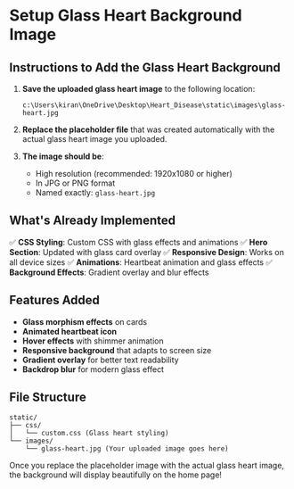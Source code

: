 # Setup Glass Heart Background Image

## Instructions to Add the Glass Heart Background

1. **Save the uploaded glass heart image** to the following location:
   ```
   c:\Users\kiran\OneDrive\Desktop\Heart_Disease\static\images\glass-heart.jpg
   ```

2. **Replace the placeholder file** that was created automatically with the actual glass heart image you uploaded.

3. **The image should be**:
   - High resolution (recommended: 1920x1080 or higher)
   - In JPG or PNG format
   - Named exactly: `glass-heart.jpg`

## What's Already Implemented

✅ **CSS Styling**: Custom CSS with glass effects and animations
✅ **Hero Section**: Updated with glass card overlay
✅ **Responsive Design**: Works on all device sizes
✅ **Animations**: Heartbeat animation and glass effects
✅ **Background Effects**: Gradient overlay and blur effects

## Features Added

- **Glass morphism effects** on cards
- **Animated heartbeat icon**
- **Hover effects** with shimmer animation
- **Responsive background** that adapts to screen size
- **Gradient overlay** for better text readability
- **Backdrop blur** for modern glass effect

## File Structure
```
static/
├── css/
│   └── custom.css (Glass heart styling)
└── images/
    └── glass-heart.jpg (Your uploaded image goes here)
```

Once you replace the placeholder image with the actual glass heart image, the background will display beautifully on the home page!
